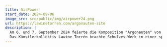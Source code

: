```yaml
---
title: AirPower
start_date: 2024-09-06
image_src: src/public/img/airpower24.png
url: https://lawinetorren.com/argonauten-site
description: |
  Am 6. und 7. September 2024 feierte die Komposition "Argonauten" von Tristan Schulze ihre Uraufführung bei der AirPower Zeltweg. 
  Das Künstlerkollektiv Lawine Torrén brachte Schulzes Werk in einer spektakulären Live-Inszenierung zur Aufführung, die durch den Einsatz von Schauspielern, Tänzern, Flugzeugen, Hubschraubern und Radladern beeindruckte. Diese einzigartige Verschmelzung von Musik und Performance machte das Event zu einem Highlight der AirPower 2024.
---
```

